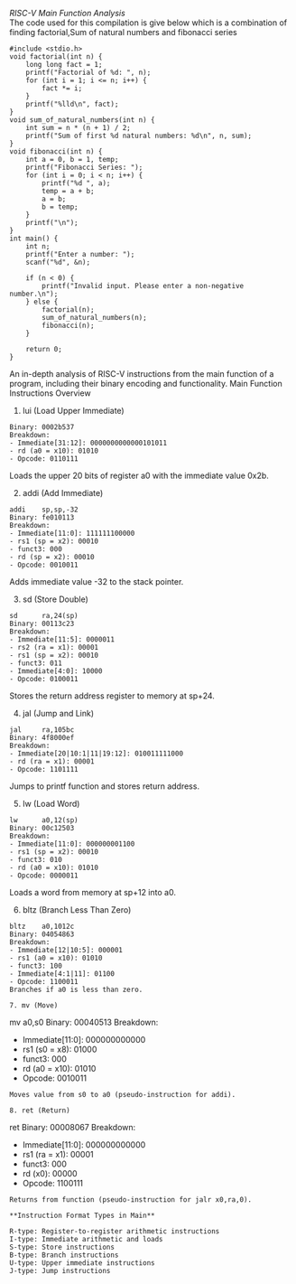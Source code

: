 *RISC-V Main Function Analysis*<br>
The code used for this compilation is give below which is a combination of finding factorial,Sum of natural numbers and fibonacci series
```
#include <stdio.h>
void factorial(int n) {
    long long fact = 1;
    printf("Factorial of %d: ", n);
    for (int i = 1; i <= n; i++) {
        fact *= i;
    }
    printf("%lld\n", fact);
}
void sum_of_natural_numbers(int n) {
    int sum = n * (n + 1) / 2;
    printf("Sum of first %d natural numbers: %d\n", n, sum);
}
void fibonacci(int n) {
    int a = 0, b = 1, temp;
    printf("Fibonacci Series: ");
    for (int i = 0; i < n; i++) {
        printf("%d ", a);
        temp = a + b;
        a = b;
        b = temp;
    }
    printf("\n");
}
int main() {
    int n;
    printf("Enter a number: ");
    scanf("%d", &n);
    
    if (n < 0) {
        printf("Invalid input. Please enter a non-negative number.\n");
    } else {
        factorial(n);
        sum_of_natural_numbers(n);
        fibonacci(n);
    }
    
    return 0;
}
```
An in-depth analysis of RISC-V instructions from the main function of a program, including their binary encoding and functionality.
Main Function Instructions Overview

1. lui (Load Upper Immediate)
```lui     a0,0x2b
Binary: 0002b537
Breakdown:
- Immediate[31:12]: 0000000000000101011
- rd (a0 = x10): 01010
- Opcode: 0110111
```
Loads the upper 20 bits of register a0 with the immediate value 0x2b.

2. addi (Add Immediate)
```
addi    sp,sp,-32
Binary: fe010113
Breakdown:
- Immediate[11:0]: 111111100000
- rs1 (sp = x2): 00010
- funct3: 000
- rd (sp = x2): 00010
- Opcode: 0010011
```
Adds immediate value -32 to the stack pointer.

3. sd (Store Double)
```
sd      ra,24(sp)
Binary: 00113c23
Breakdown:
- Immediate[11:5]: 0000011
- rs2 (ra = x1): 00001
- rs1 (sp = x2): 00010
- funct3: 011
- Immediate[4:0]: 10000
- Opcode: 0100011
```
Stores the return address register to memory at sp+24.

4. jal (Jump and Link)
```
jal     ra,105bc
Binary: 4f8000ef
Breakdown:
- Immediate[20|10:1|11|19:12]: 010011111000
- rd (ra = x1): 00001
- Opcode: 1101111
```
Jumps to printf function and stores return address.

5. lw (Load Word)
```
lw      a0,12(sp)
Binary: 00c12503
Breakdown:
- Immediate[11:0]: 000000001100
- rs1 (sp = x2): 00010
- funct3: 010
- rd (a0 = x10): 01010
- Opcode: 0000011
```
Loads a word from memory at sp+12 into a0.

6. bltz (Branch Less Than Zero)
```
bltz    a0,1012c
Binary: 04054863
Breakdown:
- Immediate[12|10:5]: 000001
- rs1 (a0 = x10): 01010
- funct3: 100
- Immediate[4:1|11]: 01100
- Opcode: 1100011
Branches if a0 is less than zero.

7. mv (Move)
```
mv      a0,s0
Binary: 00040513
Breakdown:
- Immediate[11:0]: 000000000000
- rs1 (s0 = x8): 01000
- funct3: 000
- rd (a0 = x10): 01010
- Opcode: 0010011
```
Moves value from s0 to a0 (pseudo-instruction for addi).

8. ret (Return)
```
ret
Binary: 00008067
Breakdown:
- Immediate[11:0]: 000000000000
- rs1 (ra = x1): 00001
- funct3: 000
- rd (x0): 00000
- Opcode: 1100111
```
Returns from function (pseudo-instruction for jalr x0,ra,0).

**Instruction Format Types in Main**

R-type: Register-to-register arithmetic instructions
I-type: Immediate arithmetic and loads
S-type: Store instructions
B-type: Branch instructions
U-type: Upper immediate instructions
J-type: Jump instructions
